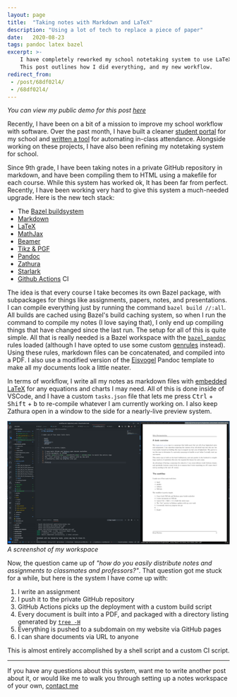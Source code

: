 ```yaml
---
layout: page
title:  "Taking notes with Markdown and LaTeX"
description: "Using a lot of tech to replace a piece of paper"
date:   2020-08-23
tags: pandoc latex bazel
excerpt: >-
    I have completely reworked my school notetaking system to use LaTeX. 
    This post outlines how I did everything, and my new workflow.
redirect_from: 
 - /post/68df02l4/
 - /68df02l4/
---
```


*You can view my public demo for this post [here](https://github.com/Ewpratten/school-notes-demo)*

Recently, I have been on a bit of a mission to improve my school workflow with software. Over the past month, I have built a cleaner [student portal](https://github.com/Ewpratten/student_portal#unofficial-tvdsb-student-portal-webapp) for my school and [written a tool](https://github.com/Ewpratten/timeandplace-api#timeandplace-api--cli-application) for automating in-class attendance. Alongside working on these projects, I have also been refining my notetaking system for school.

Since 9th grade, I have been taking notes in a private GitHub repository in markdown, and have been compiling them to HTML using a makefile for each course. While this system has worked ok, It has been far from perfect. Recently, I have been working very hard to give this system a much-needed upgrade. Here is the new tech stack:

 - The [Bazel buildsystem](https://bazel.build)
 - [Markdown](https://en.wikipedia.org/wiki/Markdown)
 - [LaTeX](https://en.wikipedia.org/wiki/LaTeX)
 - [MathJax](https://www.mathjax.org/)
 - [Beamer](https://ctan.org/pkg/beamer)
 - [Tikz & PGF](https://ctan.org/pkg/pgf)
 - [Pandoc](https://pandoc.org/)
 - [Zathura](https://pwmt.org/projects/zathura/)
 - [Starlark](https://docs.bazel.build/versions/master/skylark/language.html)
 - [Github Actions](https://github.com/features/actions) CI

The idea is that every course I take becomes its own Bazel package, with subpackages for things like assignments, papers, notes, and presentations. I can compile everything just by running the command `bazel build //:all`. All builds are cached using Bazel's build caching system, so when I run the command to compile my notes (I love saying that), I only end up compiling things that have changed since the last run. The setup for all of this is quite simple. All that is really needed is a Bazel workspace with the [`bazel_pandoc`](https://github.com/ProdriveTechnologies/bazel-pandoc) rules loaded (although I have opted to use some custom [genrules](https://docs.bazel.build/versions/master/be/general.html#genrule) instead). Using these rules, markdown files can be concatenated, and compiled into a PDF. I also use a modified version of the [Eisvogel](https://github.com/Wandmalfarbe/pandoc-latex-template) Pandoc template to make all my documents look a little neater.

In terms of workflow, I write all my notes as markdown files with [embedded LaTeX](https://pandoc.org/MANUAL.html#math) for any equations and charts I may need. All of this is done inside of VSCode, and I have a custom `tasks.json` file that lets me press <kbd>Ctrl</kbd> + <kbd>Shift</kbd> + <kbd>b</kbd> to re-compile whatever I am currently working on. I also keep Zathura open in a window to the side for a nearly-live preview system.

<script src="https://gist.github.com/Ewpratten/163aa9c9cb4e8c20e732e3713c95c915.js" ></script>

![](/assets/images/posts/latex-notes/hs_notes_workflow.png)
*A screenshot of my workspace*

Now, the question came up of *"how do you easily distribute notes and assignments to classmates and professors?"*. That question got me stuck for a while, but here is the system I have come up with:

 1. I write an assignment
 2. I push it to the private GitHub repository
 3. GitHub Actions picks up the deployment with a custom build script
 4. Every document is built into a PDF, and packaged with a directory listing generated by [`tree -H`](http://mama.indstate.edu/users/ice/tree/tree.1.html#XML/JSON/HTML%20OPTIONS)
 5. Everything is pushed to a subdomain on my website via GitHub pages
 6. I can share documents via URL to anyone

This is almost entirely accomplished by a shell script and a custom CI script.

<script src="https://gist.github.com/Ewpratten/4a69af01250291eb2981510feddef642.js"></script>

---

If you have any questions about this system, want me to write another post about it, or would like me to walk you through setting up a notes workspace of your own, [contact me](/about)